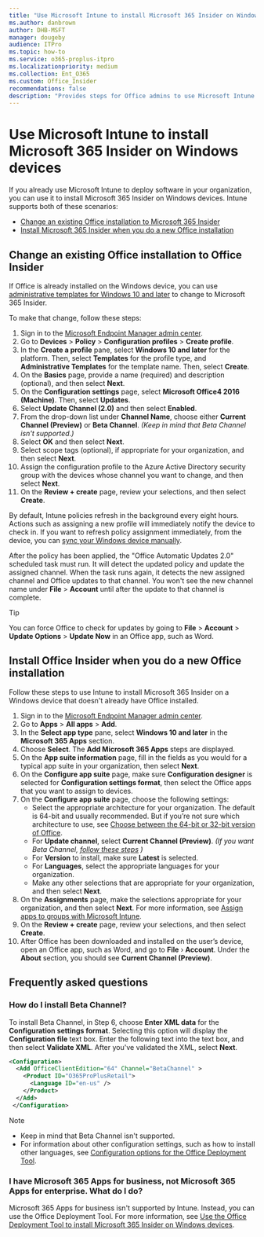 ```yaml
---
title: "Use Microsoft Intune to install Microsoft 365 Insider on Windows devices"
ms.author: danbrown
author: DHB-MSFT
manager: dougeby
audience: ITPro
ms.topic: how-to
ms.service: o365-proplus-itpro
ms.localizationpriority: medium
ms.collection: Ent_O365
ms.custom: Office_Insider
recommendations: false
description: "Provides steps for Office admins to use Microsoft Intune to install Microsoft 365 Insider on Windows devices"
---
```


# Use Microsoft Intune to install Microsoft 365 Insider on Windows devices

If you already use Microsoft Intune to deploy software in your organization, you can use it to install Microsoft 365 Insider on Windows devices. Intune supports both of these scenarios:

- [Change an existing Office installation to Microsoft 365 Insider](#change-an-existing-office-installation-to-office-insider)
- [Install Microsoft 365 Insider when you do a new Office installation](#install-office-insider-when-you-do-a-new-office-installation)

## Change an existing Office installation to Office Insider

If Office is already installed on the Windows device, you can use [administrative templates for Windows 10 and later](/mem/intune/configuration/administrative-templates-windows) to change to Microsoft 365 Insider.

To make that change, follow these steps:

1. Sign in to the [Microsoft Endpoint Manager admin center](https://endpoint.microsoft.com/).
2. Go to **Devices** > **Policy** > **Configuration profiles** > **Create profile**.
3. In the **Create a profile** pane, select **Windows 10 and later** for the platform. Then, select **Templates** for the profile type, and **Administrative Templates** for the template name. Then, select **Create**.
4. On the **Basics** page, provide a name (required) and description (optional), and then select **Next**.
5. On the **Configuration settings** page, select **Microsoft Office4 2016 (Machine)**. Then, select **Updates**.
6. Select **Update Channel (2.0)** and then select **Enabled**.
7. From the drop-down list under **Channel Name**, choose either **Current Channel (Preview)** or **Beta Channel**. *(Keep in mind that Beta Channel isn't supported.)*
8. Select **OK** and then select **Next**.
9. Select scope tags (optional), if appropriate for your organization, and then select **Next**.
10. Assign the configuration profile to the Azure Active Directory security group with the devices whose channel you want to change, and then select **Next**.
11. On the **Review + create** page, review your selections, and then select **Create**.

By default, Intune policies refresh in the background every eight hours. Actions such as assigning a new profile will immediately notify the device to check in. If you want to refresh policy assignment immediately, from the device, you can [sync your Windows device manually](/mem/intune/user-help/sync-your-device-manually-windows).

After the policy has been applied, the "Office Automatic Updates 2.0" scheduled task must run. It will detect the updated policy and update the assigned channel. When the task runs again, it detects the new assigned channel and Office updates to that channel. You won't see the new channel name under **File** > **Account** until after the update to that channel is complete.

> [!TIP]
> You can force Office to check for updates by going to **File** > **Account** > **Update Options** > **Update Now** in an Office app, such as Word.

## Install Office Insider when you do a new Office installation

Follow these steps to use Intune to install Microsoft 365 Insider on a Windows device that doesn't already have Office installed.

1. Sign in to the [Microsoft Endpoint Manager admin center](https://endpoint.microsoft.com/).
2. Go to **Apps** > **All apps** > **Add**.
3. In the **Select app type** pane, select **Windows 10 and later** in the **Microsoft 365 Apps** section.
4. Choose **Select**. The **Add Microsoft 365 Apps** steps are displayed.
5. On the **App suite information** page, fill in the fields as you would for a typical app suite in your organization, then select **Next**.
6. On the **Configure app suite** page, make sure **Configuration designer** is selected for **Configuration settings format**, then select the Office apps that you want to assign to devices.
7. On the **Configure app suite** page, choose the following settings:
   - Select the appropriate architecture for your organization. The default is 64-bit and usually recommended. But if you’re not sure which architecture to use, see [Choose between the 64-bit or 32-bit version of Office](https://support.microsoft.com/office/2dee7807-8f95-4d0c-b5fe-6c6f49b8d261).
   - For **Update channel**, select **Current Channel (Preview)**.  *(If you want Beta Channel, [follow these steps](#how-do-i-install-beta-channel) )*
   - For **Version** to install, make sure **Latest** is selected.
   - For **Languages**, select the appropriate languages for your organization.
   - Make any other selections that are appropriate for your organization, and then select **Next**.
8. On the **Assignments** page, make the selections appropriate for your organization, and then select **Next**. For more information, see [Assign apps to groups with Microsoft Intune](/mem/intune/apps/apps-deploy).
9. On the **Review + create** page, review your selections, and then select **Create**.
10. After Office has been downloaded and installed on the user’s device, open an Office app, such as Word, and go to **File** › **Account**. Under the **About** section, you should see **Current Channel (Preview)**.

## Frequently asked questions

### How do I install Beta Channel?

To install Beta Channel, in Step 6, choose **Enter XML data** for the **Configuration settings format**. Selecting this option will display the **Configuration file** text box. Enter the following text into the text box, and then select **Validate XML**. After you've validated the XML, select **Next**.

```xml
<Configuration>
  <Add OfficeClientEdition="64" Channel="BetaChannel" >
    <Product ID="O365ProPlusRetail">
      <Language ID="en-us" />
    </Product>
  </Add>
 </Configuration>
```

> [!NOTE]
> - Keep in mind that Beta Channel isn't supported.
> - For information about other configuration settings, such as how to install other languages, see [Configuration options for the Office Deployment Tool](../../office-deployment-tool-configuration-options.md).

### I have Microsoft 365 Apps for business, not Microsoft 365 Apps for enterprise. What do I do?

Microsoft 365 Apps for business isn't supported by Intune. Instead, you can use the Office Deployment Tool. For more information, see [Use the Office Deployment Tool to install Microsoft 365 Insider on Windows devices](office-deployment-tool.md).
